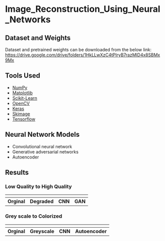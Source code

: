 # Image_Reconstruction_Using_Neural_Networks




## Dataset and Weights

Dataset and pretrained weights can be downloaded from the below link:
https://drive.google.com/drive/folders/1HkLLwXzC4tPIryB7razMID4x8SBMx9Mx

## Tools Used
* [NumPy](https://numpy.org/) 
* [Matplotlib](https://matplotlib.org/) 
* [Scikit-Learn](https://scikit-learn.org/stable/) 
* [OpenCV](https://opencv.org/) 
* [Keras](https://keras.io/) 
* [Skimage](https://scikit-image.org/)
* [Tensorflow](https://www.tensorflow.org/)

## Neural Network Models
* Convolutional neural network 
* Generative adversarial networks
* Autoencoder

## Results

### Low Quality to High Quality

|![]()|![]()|![]()|![]()|
|:---:|:---:|:---:|:---:|
|**Orginal**|**Degraded**|**CNN**|**GAN**|


### Grey scale to Colorized

|![]()|![]()|![]()|![]()|
|:---:|:---:|:---:|:---:|
|**Orginal**|**Greyscale**|**CNN**|**Autoencoder**|









